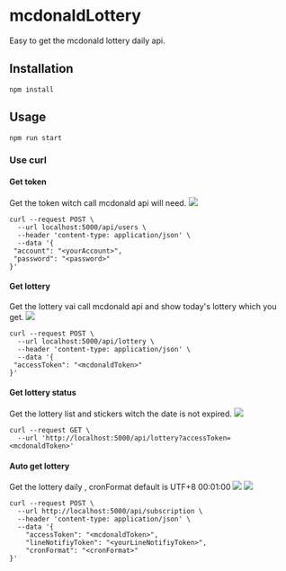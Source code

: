 # mcdonaldLottery

Easy to get the mcdonald lottery daily api.

## Installation
```
npm install
```

## Usage
```
npm run start
```

### Use curl
#### Get token
Get the token witch call mcdonald api will need.
![](https://i.imgur.com/iOjMO9I.png)
```
curl --request POST \
  --url localhost:5000/api/users \
  --header 'content-type: application/json' \
  --data '{
 "account": "<yourAccount>",
 "password": "<password>"
}'
```

#### Get lottery
Get the lottery vai call mcdonald api and show today's lottery which you get.
![](https://i.imgur.com/PDyHc8e.png)
```
curl --request POST \
  --url localhost:5000/api/lottery \
  --header 'content-type: application/json' \
  --data '{
 "accessToken": "<mcdonaldToken>"
}'
```

#### Get lottery status
Get the lottery list and stickers witch the date is not expired. 
![](https://i.imgur.com/QSxerRE.png)
```
curl --request GET \
  --url 'http://localhost:5000/api/lottery?accessToken=<mcdonaldToken>'
```

#### Auto get lottery 
Get the lottery daily , cronFormat default is UTF+8 00:01:00
![](https://i.imgur.com/7hVzp86.png)
![](https://i.imgur.com/2BD9J8e.png)
```
curl --request POST \
  --url http://localhost:5000/api/subscription \
  --header 'content-type: application/json' \
  --data '{
	"accessToken": "<mcdonaldToken>",
	"lineNotifiyToken": "<yourLineNotifiyToken>",
	"cronFormat": "<cronFormat>"
}'
```

